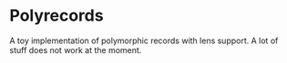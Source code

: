 # Polyrecords

A toy implementation of polymorphic records with lens support. A lot of stuff does not work at the moment.
